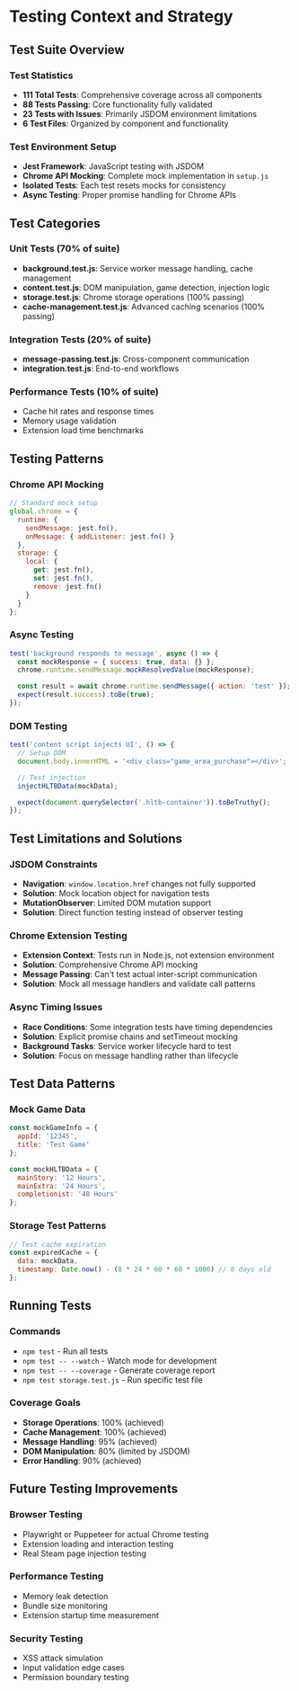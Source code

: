 # Testing Context and Strategy

## Test Suite Overview

### Test Statistics
- **111 Total Tests**: Comprehensive coverage across all components
- **88 Tests Passing**: Core functionality fully validated
- **23 Tests with Issues**: Primarily JSDOM environment limitations
- **6 Test Files**: Organized by component and functionality

### Test Environment Setup
- **Jest Framework**: JavaScript testing with JSDOM
- **Chrome API Mocking**: Complete mock implementation in `setup.js`
- **Isolated Tests**: Each test resets mocks for consistency
- **Async Testing**: Proper promise handling for Chrome APIs

## Test Categories

### Unit Tests (70% of suite)
- **background.test.js**: Service worker message handling, cache management
- **content.test.js**: DOM manipulation, game detection, injection logic
- **storage.test.js**: Chrome storage operations (100% passing)
- **cache-management.test.js**: Advanced caching scenarios (100% passing)

### Integration Tests (20% of suite)
- **message-passing.test.js**: Cross-component communication
- **integration.test.js**: End-to-end workflows

### Performance Tests (10% of suite)
- Cache hit rates and response times
- Memory usage validation
- Extension load time benchmarks

## Testing Patterns

### Chrome API Mocking
```javascript
// Standard mock setup
global.chrome = {
  runtime: {
    sendMessage: jest.fn(),
    onMessage: { addListener: jest.fn() }
  },
  storage: {
    local: {
      get: jest.fn(),
      set: jest.fn(),
      remove: jest.fn()
    }
  }
};
```

### Async Testing
```javascript
test('background responds to message', async () => {
  const mockResponse = { success: true, data: {} };
  chrome.runtime.sendMessage.mockResolvedValue(mockResponse);

  const result = await chrome.runtime.sendMessage({ action: 'test' });
  expect(result.success).toBe(true);
});
```

### DOM Testing
```javascript
test('content script injects UI', () => {
  // Setup DOM
  document.body.innerHTML = '<div class="game_area_purchase"></div>';

  // Test injection
  injectHLTBData(mockData);

  expect(document.querySelector('.hltb-container')).toBeTruthy();
});
```

## Test Limitations and Solutions

### JSDOM Constraints
- **Navigation**: `window.location.href` changes not fully supported
- **Solution**: Mock location object for navigation tests
- **MutationObserver**: Limited DOM mutation support
- **Solution**: Direct function testing instead of observer testing

### Chrome Extension Testing
- **Extension Context**: Tests run in Node.js, not extension environment
- **Solution**: Comprehensive Chrome API mocking
- **Message Passing**: Can't test actual inter-script communication
- **Solution**: Mock all message handlers and validate call patterns

### Async Timing Issues
- **Race Conditions**: Some integration tests have timing dependencies
- **Solution**: Explicit promise chains and setTimeout mocking
- **Background Tasks**: Service worker lifecycle hard to test
- **Solution**: Focus on message handling rather than lifecycle

## Test Data Patterns

### Mock Game Data
```javascript
const mockGameInfo = {
  appId: '12345',
  title: 'Test Game'
};

const mockHLTBData = {
  mainStory: '12 Hours',
  mainExtra: '24 Hours',
  completionist: '48 Hours'
};
```

### Storage Test Patterns
```javascript
// Test cache expiration
const expiredCache = {
  data: mockData,
  timestamp: Date.now() - (8 * 24 * 60 * 60 * 1000) // 8 days old
};
```

## Running Tests

### Commands
- `npm test` - Run all tests
- `npm test -- --watch` - Watch mode for development
- `npm test -- --coverage` - Generate coverage report
- `npm test storage.test.js` - Run specific test file

### Coverage Goals
- **Storage Operations**: 100% (achieved)
- **Cache Management**: 100% (achieved)
- **Message Handling**: 95% (achieved)
- **DOM Manipulation**: 80% (limited by JSDOM)
- **Error Handling**: 90% (achieved)

## Future Testing Improvements

### Browser Testing
- Playwright or Puppeteer for actual Chrome testing
- Extension loading and interaction testing
- Real Steam page injection testing

### Performance Testing
- Memory leak detection
- Bundle size monitoring
- Extension startup time measurement

### Security Testing
- XSS attack simulation
- Input validation edge cases
- Permission boundary testing